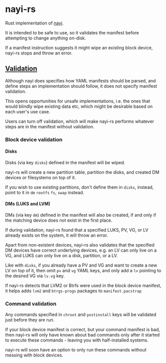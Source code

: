 # nayi-rs

Rust implementation of [nayi](https://github.com/soyart/nayi).

It is intended to be safe to use, so it validates the manifest
before attempting to change anything on-disk.

If a manifest instruction suggests it might wipe an existing
block device, nayi-rs stops and throw an error.

## [Validation](./src/manifest/validation/)

Although nayi does specifies how YAML manifests should be parsed,
and define steps an implementation should follow, it does not
specify manifest validation.

This opens opportunities for unsafe implementations, i.e. the
ones that would blindly wipe existing data etc, which might
be desirable based on each user's use case.

Users can turn off validation, which will make nayi-rs performs
whatever steps are in the manifest without validation.

### Block device validation

#### Disks

Disks (via key `disks`) defined in the manifest will be wiped.

nayi-rs will create a new partition table, partition the disks,
and created DM devices or filesystems on top of it.

If you wish to use existing partitions, don't define them in
`disks`, instead, point to it in `dm` `rootfs` `fs`, `swap`
instead.

#### DMs (LUKS and LVM)

DMs (via key `dm`) defined in the manifest will also be created,
if and only if the matching device does not exist in the first place.

If during validation, nayi-rs found that a specified LUKS, PV, VG,
or LV already exists on the system, it will throw an error.

Apart from non-existent devices, nayi-rs also validates that the
specified DM devices have correct underlying devices, e.g.
an LV can only live on a VG, and LUKS can only live on a disk,
partition, or a LV.

Like with `disks`, if you already have a PV and VG and want to
create a new LV on top of it, then omit `pv` and `vg` YAML keys,
and only add a `lv` pointing to the desired VG via `lv.vg` key.

If nayi-rs detects that LVM2 or Btrfs were used in the block device
manifest, it helps adds `lvm2` and `btrgs-progs` packages to
`manifest.pacstrap`

### Command validation

Any commands specified in `chroot` and `postinstall` keys will
be validated just before they are run.

If your block device manifest is correct, but your command manifest
is bad, then nayi-rs will only have known about bad commands only after
it started to execute these commands - leaving you with half-installed
systems.

nayi-rs will soon have an option to only run these commands without
messing with block devices.
